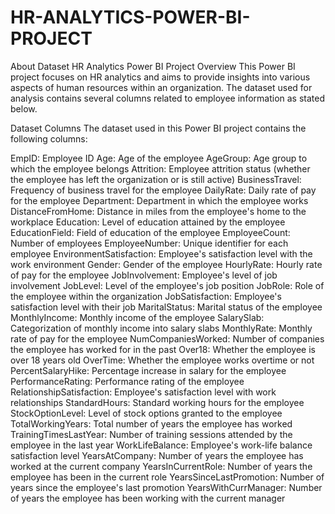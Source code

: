 # HR-ANALYTICS-POWER-BI-PROJECT
About Dataset
HR Analytics Power BI Project
Overview
This Power BI project focuses on HR analytics and aims to provide insights into various aspects of human resources within an organization. The dataset used for analysis contains several columns related to employee information as stated below.

Dataset Columns
The dataset used in this Power BI project contains the following columns:

EmpID: Employee ID
Age: Age of the employee
AgeGroup: Age group to which the employee belongs
Attrition: Employee attrition status (whether the employee has left the organization or is still active)
BusinessTravel: Frequency of business travel for the employee
DailyRate: Daily rate of pay for the employee
Department: Department in which the employee works
DistanceFromHome: Distance in miles from the employee's home to the workplace
Education: Level of education attained by the employee
EducationField: Field of education of the employee
EmployeeCount: Number of employees
EmployeeNumber: Unique identifier for each employee
EnvironmentSatisfaction: Employee's satisfaction level with the work environment
Gender: Gender of the employee
HourlyRate: Hourly rate of pay for the employee
JobInvolvement: Employee's level of job involvement
JobLevel: Level of the employee's job position
JobRole: Role of the employee within the organization
JobSatisfaction: Employee's satisfaction level with their job
MaritalStatus: Marital status of the employee
MonthlyIncome: Monthly income of the employee
SalarySlab: Categorization of monthly income into salary slabs
MonthlyRate: Monthly rate of pay for the employee
NumCompaniesWorked: Number of companies the employee has worked for in the past
Over18: Whether the employee is over 18 years old
OverTime: Whether the employee works overtime or not
PercentSalaryHike: Percentage increase in salary for the employee
PerformanceRating: Performance rating of the employee
RelationshipSatisfaction: Employee's satisfaction level with work relationships
StandardHours: Standard working hours for the employee
StockOptionLevel: Level of stock options granted to the employee
TotalWorkingYears: Total number of years the employee has worked
TrainingTimesLastYear: Number of training sessions attended by the employee in the last year
WorkLifeBalance: Employee's work-life balance satisfaction level
YearsAtCompany: Number of years the employee has worked at the current company
YearsInCurrentRole: Number of years the employee has been in the current role
YearsSinceLastPromotion: Number of years since the employee's last promotion
YearsWithCurrManager: Number of years the employee has been working with the current manager
